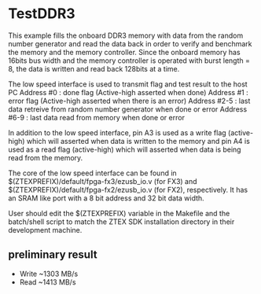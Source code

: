 # TestDDR3

This example fills the onboard DDR3 memory with data from the random number generator
and read the data back in order to verify and benchmark the memory and the memory controller. 
Since the onboard memory has 16bits bus width and the memory controller is operated with
burst length = 8, the data is written and read back 128bits at a time.

The low speed interface is used to transmit flag and test result to the host PC 
Address #0 : done flag (Active-high asserted when done)
Address #1 : error flag (Active-high asserted when there is an error)
Address #2-5 : last data retreive from random number generator when done or error
Address #6-9 : last data read from memory when done or error

In addition to the low speed interface, pin A3 is used as a write flag (active-high) which
will asserted when data is written to the memory and pin A4 is used as a read flag (active-high)
which will asserted when data is being read from the memory.

The core of the low speed interface can be found in
$(ZTEXPREFIX)/default/fpga-fx3/ezusb_io.v (for FX3) and
$(ZTEXPREFIX)/default/fpga-fx2/ezusb_io.v (for FX2), respectively.
It has an SRAM like port with a 8 bit address and 32 bit data width.

User should edit the $(ZTEXPREFIX) variable in the Makefile and the batch/shell
script to match the ZTEX SDK installation directory in their development machine.

## preliminary result

* Write ~1303 MB/s
* Read ~1413 MB/s